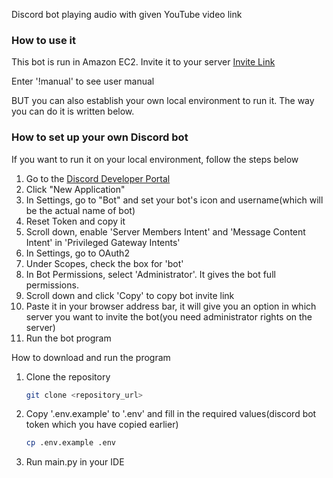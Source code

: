 Discord bot playing audio with given YouTube video link

### How to use it
 This bot is run in Amazon EC2.
 Invite it to your server [Invite Link](https://discord.com/oauth2/authorize?client_id=1286312263631769620&permissions=35184375252992&integration_type=0&scope=bot)
 
 Enter '!manual' to see user manual
 
 BUT you can also establish your own local environment to run it. The way you can do it is written below.
 
### How to set up your own Discord bot

 If you want to run it on your local environment, follow the steps below
 1. Go to the [Discord Developer Portal](https://discord.com/developers/applications/)
 2. Click "New Application"
 3. In Settings, go to "Bot" and set your bot's icon and username(which will be the actual name of bot)
 4. Reset Token and copy it
 5. Scroll down, enable 'Server Members Intent' and 'Message Content Intent' in 'Privileged Gateway Intents'
 6. In Settings, go to OAuth2
 7. Under Scopes, check the box for 'bot'
 8. In Bot Permissions, select 'Administrator'. It gives the bot full permissions.
 9. Scroll down and click 'Copy' to copy bot invite link
 10. Paste it in your browser address bar, it will give you an option in which server you want to invite the bot(you need administrator rights on the server)
 12. Run the bot program

How to download and run the program
1. Clone the repository
    ```bash
    git clone <repository_url>
2. Copy '.env.example' to '.env' and fill in the required values(discord bot token which you have copied earlier)
    ```bash
    cp .env.example .env
3. Run main.py in your IDE